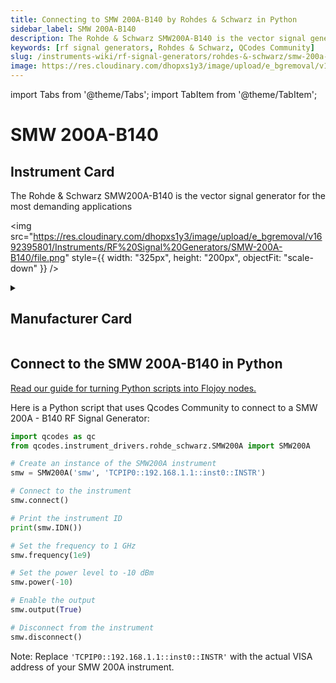 ```yaml
---
title: Connecting to SMW 200A-B140 by Rohdes & Schwarz in Python
sidebar_label: SMW 200A-B140
description: The Rohde & Schwarz SMW200A-B140 is the vector signal generator for the most demanding applications
keywords: [rf signal generators, Rohdes & Schwarz, QCodes Community]
slug: /instruments-wiki/rf-signal-generators/rohdes-&-schwarz/smw-200a-b140
image: https://res.cloudinary.com/dhopxs1y3/image/upload/e_bgremoval/v1692395801/Instruments/RF%20Signal%20Generators/SMW-200A-B140/file.png
---
```


import Tabs from '@theme/Tabs';
import TabItem from '@theme/TabItem';

# SMW 200A-B140

## Instrument Card

<div className="flex">

<div>

The Rohde & Schwarz SMW200A-B140 is the vector signal generator for the most demanding applications

</div>

<img src="https://res.cloudinary.com/dhopxs1y3/image/upload/e_bgremoval/v1692395801/Instruments/RF%20Signal%20Generators/SMW-200A-B140/file.png" style={{ width: "325px", height: "200px", objectFit: "scale-down" }} />

</div>

<details>
<summary><h2>Manufacturer Card</h2></summary>

<img src="https://res.cloudinary.com/dhopxs1y3/image/upload/e_bgremoval/v1692139604/Instruments/Vendor%20Logos/RohdeSchwarz.png" style={{ width: "100%", height: "170px",objectFit: "scale-down" }} />

Rohde & Schwarz GmbH & Co KG is an international electronics group specializing in the fields of electronic test equipment, broadcast & media, cybersecurity, radiomonitoring and radiolocation, and radiocommunication. <a href="https://www.rohde-schwarz.com/ca/home_48230.html">Website</a>.

<ul>
  <li>Headquarters: Munich, Germany</li>
  <li>Yearly Revenue (millions, USD): 2500.0</li>
</ul>
</details>

## Connect to the SMW 200A-B140 in Python

[Read our guide for turning Python scripts into Flojoy nodes.](https://docs.flojoy.ai/custom-nodes/creating-custom-node/)
<Tabs>
<TabItem value="QCodes Community" label="QCodes Community">

Here is a Python script that uses Qcodes Community to connect to a SMW 200A - B140 RF Signal Generator:

```python
import qcodes as qc
from qcodes.instrument_drivers.rohde_schwarz.SMW200A import SMW200A

# Create an instance of the SMW200A instrument
smw = SMW200A('smw', 'TCPIP0::192.168.1.1::inst0::INSTR')

# Connect to the instrument
smw.connect()

# Print the instrument ID
print(smw.IDN())

# Set the frequency to 1 GHz
smw.frequency(1e9)

# Set the power level to -10 dBm
smw.power(-10)

# Enable the output
smw.output(True)

# Disconnect from the instrument
smw.disconnect()
```

Note: Replace `'TCPIP0::192.168.1.1::inst0::INSTR'` with the actual VISA address of your SMW 200A instrument.

</TabItem>
</Tabs>